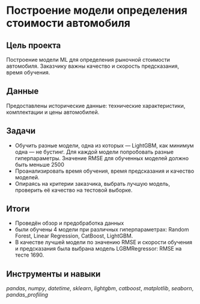 # Построение модели определения стоимости автомобиля


## Цель проекта

Построение модели ML для определения рыночной стоимости автомобиля. Заказчику важны качество и скорость предсказания, время обучения.

## Данные

Предоставлены исторические данные: технические характеристики, комплектации и цены автомобилей. 

## Задачи

* Обучить разные модели, одна из которых — LightGBM, как минимум одна — не бустинг. Для каждой модели попробовать разные гиперпараметры. Значение RMSE для обученных моделей должно быть меньше 2500
* Проанализировать время обучения, время предсказания и качество моделей.
* Опираясь на критерии заказчика, выбрать лучшую модель, проверить её качество на тестовой выборке.


## Итоги

* Проведён обзор и предобработка данных
* были обучены 4 модели при различных гиперпараметрах: Random Forest, Linear Regression, CatBoost, LightGBM.
* В качестве лучшей модели по значению RMSE и скорости обучения и предсказания была выбрана модель LGBMRegressor: RMSE на тесте 1690.

## Инструменты и навыки

*pandas*, *numpy*, *datetime*, *sklearn*, *lightgbm*, *catboost*, *matplotlib*, *seaborn*, *pandas_profiling*

